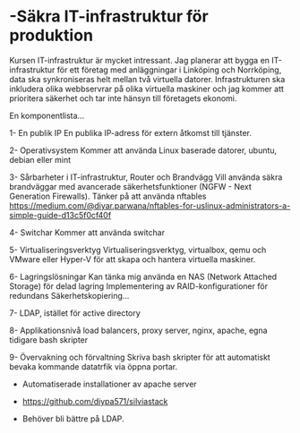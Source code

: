# -Säkra IT-infrastruktur för produktion
Kursen IT-infrastruktur är mycket intressant.
Jag planerar att bygga en IT-infrastruktur för ett företag med anläggningar i Linköping och Norrköping, data ska synkroniseras helt mellan två virtuella datorer.
Infrastrukturen ska inkludera olika webbservrar på olika virtuella maskiner och jag kommer att prioritera säkerhet och tar inte hänsyn till företagets ekonomi.


En komponentlista...



1- En publik IP
En publika IP-adress för extern åtkomst till tjänster.

2- Operativsystem
Kommer att använda Linux baserade datorer, ubuntu, debian eller mint

3- Sårbarheter i IT-infrastruktur, Router och Brandvägg
Vill använda säkra brandväggar med avancerade säkerhetsfunktioner (NGFW - Next Generation Firewalls).
Tänker på att använda nftables
https://medium.com/@diyar.parwana/nftables-for-uslinux-administrators-a-simple-guide-d13c5f0cf40f

4- Switchar
Kommer att använda switchar

5- Virtualiseringsverktyg
Virtualiseringsverktyg, virtualbox, qemu och VMware eller Hyper-V för att skapa och hantera virtuella maskiner.

6- Lagringslösningar
Kan tänka mig använda en  NAS (Network Attached Storage) för delad lagring
Implementering av  RAID-konfigurationer för redundans Säkerhetskopiering...

7- LDAP, istället för active directory

8- Applikationsnivå
load balancers, proxy server, nginx, apache, egna tidigare bash skripter

9- Övervakning och förvaltning
Skriva bash skripter för att automatiskt bevaka kommande datatrfik via öppna portar.



- Automatiserade installationer av apache server
- https://github.com/diypa571/silviastack

- Behöver bli bättre på LDAP.
  




